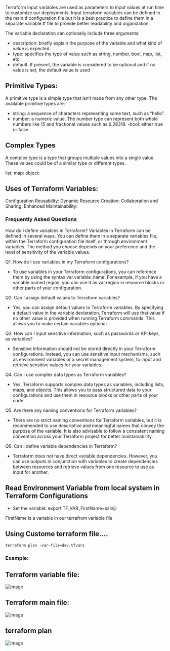 Terraform input variables are used as parameters to input values at run time to customize our deployments. Input terraform variables can be defined in the main.tf configuration file but it is a best practice to define them in a separate variable.tf file to provide better readability and organization.


The variable declaration can optionally include three arguments:

- description: briefly explain the purpose of the variable and what kind of value is expected.
- type: specifies the type of value such as string, number, bool, map, list, etc.
- default: If present, the variable is considered to be optional and if no value is set, the default value is used


## Primitive Types:

A primitive type is a simple type that isn’t made from any other type. The available primitive types are:

- string: a sequence of characters representing some text, such as “hello”.
- number: a numeric value. The number type can represent both whole numbers like 15 and fractional values such as 6.28318.
-bool: either true or false.

## Complex Types
A complex type is a type that groups multiple values into a single value. These values could be of a similar type or different types.

list:
map:
object:


## Uses of Terraform Variables:

Configuration Reusability:
Dynamic Resource Creation:
Collaboration and Sharing:
Enhanced Maintainability:



### Frequently Asked Questions

How do I define variables in Terraform?
Variables in Terraform can be defined in several ways. You can define them in a separate variables file, within the Terraform configuration file itself, or through environment variables. The method you choose depends on your preference and the level of sensitivity of the variable values.


Q1.  How do I use variables in my Terraform configurations?
- To use variables in your Terraform configurations, you can reference them by using the syntax var.variable_name. For example, if you have a variable named region, you can use it as var.region in resource blocks or other parts of your configuration.


Q2. Can I assign default values to Terraform variables?
- Yes, you can assign default values to Terraform variables. By specifying a default value in the variable declaration, Terraform will use that value if no other value is provided when running Terraform commands. This allows you to make certain variables optional.


Q3. How can I input sensitive information, such as passwords or API keys, as variables?
- Sensitive information should not be stored directly in your Terraform configurations. Instead, you can use sensitive input mechanisms, such as environment variables or a secret management system, to input and retrieve sensitive values for your variables.


Q4. Can I use complex data types as Terraform variables?
- Yes, Terraform supports complex data types as variables, including lists, maps, and objects. This allows you to pass structured data to your configurations and use them in resource blocks or other parts of your code.


Q5. Are there any naming conventions for Terraform variables?
- There are no strict naming conventions for Terraform variables, but it is recommended to use descriptive and meaningful names that convey the purpose of the variable. It is also advisable to follow a consistent naming convention across your Terraform project for better maintainability.

Q6. Can I define variable dependencies in Terraform?
- Terraform does not have direct variable dependencies. However, you can use outputs in conjunction with variables to create dependencies between resources and retrieve values from one resource to use as input for another.

##  Read Environment Variable from local system in Terraform Configurations
- Set the variable:
        export TF_VAR_FirstName=sainiji

FirstName is a variable in our terrafrom variable file

## Using Custome terraform file....
    terraform plan -var-file=dev.tfvars

### Example:

## Terraform variable file:
![image](https://github.com/tinkusaini13/terraform-learn/assets/88707521/5da50676-8cd0-4d36-98da-0b87f8da9379)

## Terraform main file:
![image](https://github.com/tinkusaini13/terraform-learn/assets/88707521/f88e022c-b96c-4b0e-82e8-4616b4efb221)

## terraform plan
![image](https://github.com/tinkusaini13/terraform-learn/assets/88707521/3849df91-5e61-4c83-9f8d-ffcabef66a36)
